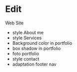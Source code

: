 # Edit

Web Site

- style About me 
- style Services
- Background color in portfolio
- box shadow in portfolio
- foto portfolio
- style contact 
- adaptation footer nav